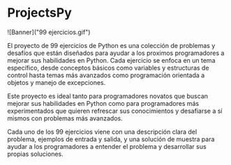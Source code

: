 # ProjectsPy

![Banner]("99 ejercicios.gif")

El proyecto de 99 ejercicios de Python es una colección de problemas y desafíos que están diseñados para ayudar a los proximos programadores a mejorar sus habilidades en Python. Cada ejercicio se enfoca en un tema específico, desde conceptos básicos como variables y estructuras de control hasta temas más avanzados como programación orientada a objetos y manejo de excepciones.

Este proyecto es ideal tanto para programadores novatos que buscan mejorar sus habilidades en Python como para programadores más experimentados que quieren refrescar sus conocimientos y desafiarse a sí mismos con problemas más avanzados.

Cada uno de los 99 ejercicios viene con una descripción clara del problema, ejemplos de entrada y salida, y una solución de muestra para ayudar a los programadores a entender el problema y desarrollar sus propias soluciones.
